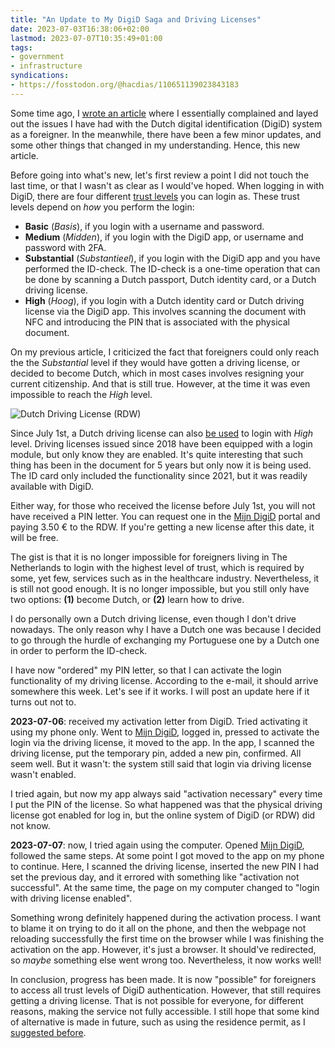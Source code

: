 ```yaml
---
title: "An Update to My DigiD Saga and Driving Licenses"
date: 2023-07-03T16:38:06+02:00
lastmod: 2023-07-07T10:35:49+01:00
tags:
- government
- infrastructure
syndications:
- https://fosstodon.org/@hacdias/110651139023843183
---
```


Some time ago, I [wrote an article](/2022/11/08/issues-with-digid-as-foreigner/) where I essentially complained and layed out the issues I have had with the Dutch digital identification (DigiD) system as a foreigner. In the meanwhile, there have been a few minor updates, and some other things that changed in my understanding. Hence, this new article.

<!--more-->

Before going into what's new, let's first review a point I did not touch the last time, or that I wasn't as clear as I would've hoped. When logging in with DigiD, there are four different [trust levels](https://logius.nl/domeinen/toegang/digid/hoe-werkt-het) you can login as. These trust levels depend on *how* you perform the login:

- **Basic** (*Basis*), if you login with a username and password.
- **Medium** (*Midden*), if you login with the DigiD app, or username and password with 2FA.
- **Substantial** (*Substantieel*), if you login with the DigiD app and you have performed the ID-check. The ID-check is a one-time operation that can be done by scanning a Dutch passport, Dutch identity card, or a Dutch driving license.
- **High** (*Hoog*), if you login with a Dutch identity card or Dutch driving license via the DigiD app. This involves scanning the document with NFC and introducing the PIN that is associated with the physical document.

On my previous article, I criticized the fact that foreigners could only reach the the *Substantial* level if they would have gotten a driving license, or decided to become Dutch, which in most cases involves resigning your current citizenship. And that is still true. However, at the time it was even impossible to reach the *High* level.

<style>.sfig { max-width: 25rem }</style>

![Dutch Driving License ([RDW](https://rdw.nl/))](https://cdn.hacdias.com/media/2023-07-dutch-driving-license.jpg?class=sfig)

Since July 1st, a Dutch driving license can also [be used](https://www.logius.nl/actueel/inloggen-met-rijbewijs-vanaf-morgen-ook-mogelijk-digid-app) to login with *High* level. Driving licenses issued since 2018 have been equipped with a login module, but only know they are enabled. It's quite interesting that such thing has been in the document for 5 years but only now it is being used. The ID card only included the functionality since 2021, but it was readily available with DigiD.

Either way, for those who received the license before July 1st, you will not have received a PIN letter. You can request one in the [Mijn DigiD](https://mijn.digid.nl/) portal and paying 3.50 € to the RDW. If you're getting a new license after this date, it will be free.

The gist is that it is no longer impossible for foreigners living in The Netherlands to login with the highest level of trust, which is required by some, yet few, services such as in the healthcare industry. Nevertheless, it is still not good enough. It is no longer impossible, but you still only have two options: **(1)** become Dutch, or **(2)** learn how to drive.

I do personally own a Dutch driving license, even though I don't drive nowadays. The only reason why I have a Dutch one was because I decided to go through the hurdle of exchanging my Portuguese one by a Dutch one in order to perform the ID-check.

I have now "ordered" my PIN letter, so that I can activate the login functionality of my driving license. According to the e-mail, it should arrive somewhere this week. Let's see if it works. I will post an update here if it turns out not to.

<div class='box' id='update'>

**2023-07-06**: received my activation letter from DigiD. Tried activating it using my phone only. Went to [Mijn DigiD](https://mijn.digid.nl/), logged in, pressed to activate the login via the driving license, it moved to the app. In the app, I scanned the driving license, put the temporary pin, added a new pin, confirmed. All seem well. But it wasn't: the system still said that login via driving license wasn't enabled.

I tried again, but now my app always said "activation necessary" every time I put the PIN of the license. So what happened was that the physical driving license got enabled for log in, but the online system of DigiD (or RDW) did not know.

**2023-07-07**: now, I tried again using the computer. Opened [Mijn DigiD](https://mijn.digid.nl/), followed the same steps. At some point I got moved to the app on my phone to continue. Here, I scanned the driving license, inserted the new PIN I had set the previous day, and it errored with something like "activation not successful". At the same time, the page on my computer changed to "login with driving license enabled".

Something wrong definitely happened during the activation process. I want to blame it on trying to do it all on the phone, and then the webpage not reloading successfully the first time on the browser while I was finishing the activation on the app. However, it's just a browser. It should've redirected, so *maybe* something else went wrong too. Nevertheless, it now works well!

</div>

In conclusion, progress has been made. It is now "possible" for foreigners to access all trust levels of DigiD authentication. However, that still requires getting a driving license. That is not possible for everyone, for different reasons, making the service not fully accessible. I still hope that some kind of alternative is made in future, such as using the residence permit, as I [suggested before](/2022/11/08/issues-with-digid-as-foreigner/).
